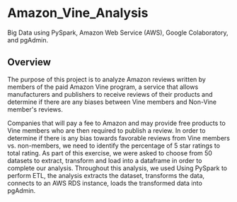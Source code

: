 # Amazon_Vine_Analysis
Big Data using PySpark, Amazon Web Service (AWS), Google Colaboratory, and pgAdmin.

## Overview
The purpose of this project is to analyze Amazon reviews written by members of the paid Amazon Vine program, a service that allows manufacturers and publishers to receive reviews of their products and determine if there are any biases between Vine members and Non-Vine member's reviews.

Companies that will pay a fee to Amazon and may provide free products to Vine members who are then required to publish a review. In order to determine if there is any bias towards favorable reviews from Vine members vs. non-members, we need to identify the percentage of 5 star ratings to total rating. As part of this exercise, we were asked to choose from 50 datasets to extract, transform and load into a dataframe in order to complete our analysis. Throughout this analysis, we used Using PySpark to perform ETL, the analysis extracts the dataset, transforms the data, connects to an AWS RDS instance, loads the transformed data into pgAdmin.
